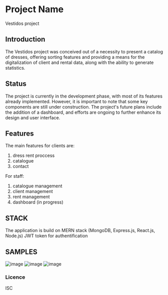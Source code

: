 # Project Name

Vestidos project

## Introduction

The Vestidos project was conceived out of a necessity to present a catalog of dresses, offering sorting features and providing a means for the digitalization of client and rental data, along with the ability to generate statistics.

## Status

The project is currently in the development phase, with most of its features already implemented. However, it is important to note that some key components are still under construction. The project's future plans include the addition of a dashboard, and efforts are ongoing to further enhance its design and user interface.

## Features

The main features for clients are:
1) dress rent proccess
2) catalogue
3) contact

For staff:
1) catalogue management
2) client management
3) rent management
4) dashboard (in progress)

## STACK

The application is build on MERN stack (MongoDB, Express.js, React.js, Node.js)
JWT token for authentification

## SAMPLES

![image](https://github.com/michalvanek/vestidos/assets/69573011/7abde002-e5df-4ddb-81dc-60696055340b)
![image](https://github.com/michalvanek/vestidos/assets/69573011/dcfdfe61-58c7-40da-b5ed-157a40529c2c)
![image](https://github.com/michalvanek/vestidos/assets/69573011/1ae151bb-a815-4327-9b0d-9b427a902a6d)

### Licence
ISC




